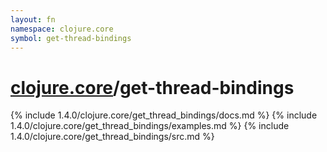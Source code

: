 ```yaml
---
layout: fn
namespace: clojure.core
symbol: get-thread-bindings
---
```


# [clojure.core](../)/get-thread-bindings

{% include 1.4.0/clojure.core/get_thread_bindings/docs.md %}
{% include 1.4.0/clojure.core/get_thread_bindings/examples.md %}
{% include 1.4.0/clojure.core/get_thread_bindings/src.md %}

